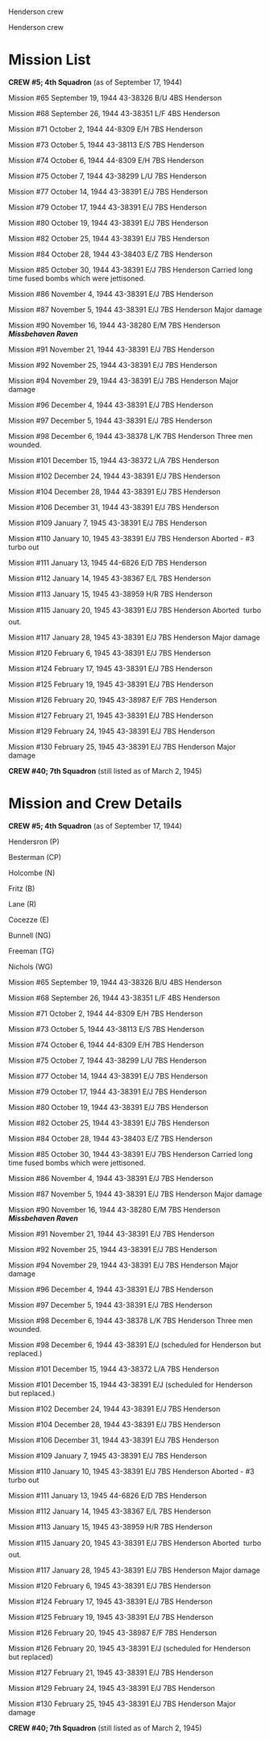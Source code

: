 





Henderson crew






 




Henderson crew

# Mission List

**CREW #5; 4th Squadron** (as of September 17,
1944\)

Mission #65 September 19, 1944 43-38326 B/U 4BS Henderson

Mission #68 September 26, 1944 43-38351 L/F 4BS Henderson

Mission #71 October 2, 1944 44-8309 E/H 7BS Henderson

Mission #73 October 5, 1944 43-38113 E/S 7BS Henderson

Mission #74 October 6, 1944 44-8309 E/H 7BS Henderson

Mission #75 October 7, 1944 43-38299 L/U 7BS
Henderson

Mission #77 October 14, 1944 43-38391 E/J 7BS
Henderson

Mission #79 October 17, 1944 43-38391 E/J 7BS
Henderson

Mission #80 October 19, 1944 43-38391 E/J 7BS
Henderson

Mission #82 October 25, 1944 43-38391 E/J 7BS
Henderson

Mission #84 October 28, 1944 43-38403 E/Z 7BS Henderson

Mission #85 October 30, 1944 43-38391 E/J 7BS Henderson
Carried long time fused bombs which were jettisoned.

Mission #86 November 4, 1944 43-38391 E/J 7BS
Henderson

Mission #87 November 5, 1944 43-38391 E/J 7BS
Henderson Major damage

Mission #90 November 16, 1944 43-38280 E/M 7BS Henderson ***Missbehaven
Raven***

Mission #91 November 21, 1944 43-38391 E/J 7BS
Henderson

Mission #92 November 25, 1944 43-38391 E/J 7BS
Henderson

Mission #94 November 29, 1944 43-38391 E/J 7BS
Henderson Major damage

Mission #96 December 4, 1944 43-38391 E/J 7BS
Henderson

Mission #97 December 5, 1944 43-38391 E/J 7BS
Henderson

Mission #98 December 6, 1944 43-38378 L/K 7BS
Henderson Three men wounded.

Mission #101 December 15, 1944 43-38372 L/A 7BS Henderson

Mission #102 December 24, 1944 43-38391 E/J 7BS
Henderson

Mission #104 December 28, 1944 43-38391 E/J 7BS
Henderson

Mission #106 December 31, 1944 43-38391 E/J 7BS
Henderson

Mission #109 January 7, 1945 43-38391 E/J 7BS
Henderson

Mission #110 January 10, 1945 43-38391 E/J 7BS
Henderson Aborted \- #3 turbo out

Mission #111 January 13, 1945 44-6826 E/D 7BS Henderson

Mission #112 January 14, 1945 43-38367 E/L 7BS Henderson

Mission #113 January 15, 1945 43-38959 H/R 7BS Henderson

Mission #115 January 20, 1945 43-38391 E/J 7BS
Henderson Aborted  turbo out.

Mission #117 January 28, 1945 43-38391 E/J 7BS
Henderson Major damage

Mission #120 February 6, 1945 43-38391 E/J 7BS
Henderson

Mission #124 February 17, 1945 43-38391 E/J 7BS
Henderson

Mission #125 February 19, 1945 43-38391 E/J 7BS
Henderson

Mission #126 February 20, 1945 43-38987 E/F 7BS Henderson

Mission #127 February 21, 1945 43-38391 E/J 7BS
Henderson

Mission #129 February 24, 1945 43-38391 E/J 7BS
Henderson

Mission #130 February 25, 1945 43-38391 E/J 7BS
Henderson Major damage

**CREW #40; 7th Squadron** (still listed as of
March 2, 1945\)

# Mission and Crew Details

**CREW #5; 4th Squadron** (as of September 17,
1944\)

Hendersron (P)

Besterman (CP)

Holcombe (N)

Fritz (B)

Lane (R)

Cocezze (E)

Bunnell (NG)

Freeman (TG)

Nichols (WG)

Mission #65 September 19, 1944 43-38326 B/U 4BS Henderson

Mission #68 September 26, 1944 43-38351 L/F 4BS Henderson

Mission #71 October 2, 1944 44-8309 E/H 7BS Henderson

Mission #73 October 5, 1944 43-38113 E/S 7BS Henderson

Mission #74 October 6, 1944 44-8309 E/H 7BS Henderson

Mission #75 October 7, 1944 43-38299 L/U 7BS
Henderson

Mission #77 October 14, 1944 43-38391 E/J 7BS
Henderson

Mission #79 October 17, 1944 43-38391 E/J 7BS
Henderson

Mission #80 October 19, 1944 43-38391 E/J 7BS
Henderson

Mission #82 October 25, 1944 43-38391 E/J 7BS
Henderson

Mission #84 October 28, 1944 43-38403 E/Z 7BS Henderson

Mission #85 October 30, 1944 43-38391 E/J 7BS
Henderson Carried long time fused bombs
which were jettisoned.

Mission #86 November 4, 1944 43-38391 E/J 7BS
Henderson

Mission #87 November 5, 1944 43-38391 E/J 7BS
Henderson Major damage

Mission #90 November 16, 1944 43-38280 E/M 7BS Henderson ***Missbehaven
Raven***

Mission #91 November 21, 1944 43-38391 E/J 7BS
Henderson

Mission #92 November 25, 1944 43-38391 E/J 7BS
Henderson

Mission #94 November 29, 1944 43-38391 E/J 7BS
Henderson Major damage

Mission #96 December 4, 1944 43-38391 E/J 7BS
Henderson

Mission #97 December 5, 1944 43-38391 E/J 7BS
Henderson

Mission #98 December 6, 1944 43-38378 L/K 7BS Henderson
Three men wounded.

Mission #98 December 6, 1944 43-38391 E/J (scheduled
for Henderson but replaced.)

Mission #101 December 15, 1944 43-38372 L/A 7BS Henderson

Mission #101 December 15, 1944 43-38391 E/J (scheduled
for Henderson but replaced.)

Mission #102 December 24, 1944 43-38391 E/J 7BS
Henderson

Mission #104 December 28, 1944 43-38391 E/J 7BS
Henderson

Mission #106 December 31, 1944 43-38391 E/J 7BS
Henderson

Mission #109 January 7, 1945 43-38391 E/J 7BS
Henderson

Mission #110 January 10, 1945 43-38391 E/J 7BS
Henderson Aborted \- #3 turbo out

Mission #111 January 13, 1945 44-6826 E/D 7BS Henderson

Mission #112 January 14, 1945 43-38367 E/L 7BS Henderson

Mission #113 January 15, 1945 43-38959 H/R 7BS Henderson

Mission #115 January 20, 1945 43-38391 E/J 7BS
Henderson Aborted  turbo out.

Mission #117 January 28, 1945 43-38391 E/J 7BS
Henderson Major damage

Mission #120 February 6, 1945 43-38391 E/J 7BS
Henderson

Mission #124 February 17, 1945 43-38391 E/J 7BS Henderson

Mission #125 February 19, 1945 43-38391 E/J 7BS
Henderson

Mission #126 February 20, 1945 43-38987 E/F 7BS Henderson

Mission #126 February 20, 1945 43-38391 E/J (scheduled
for Henderson but replaced)

Mission #127 February 21, 1945 43-38391 E/J 7BS
Henderson

Mission #129 February 24, 1945 43-38391 E/J 7BS
Henderson

Mission #130 February 25, 1945 43-38391 E/J 7BS
Henderson Major damage

**CREW #40; 7th Squadron** (still listed as of
March 2, 1945\)




